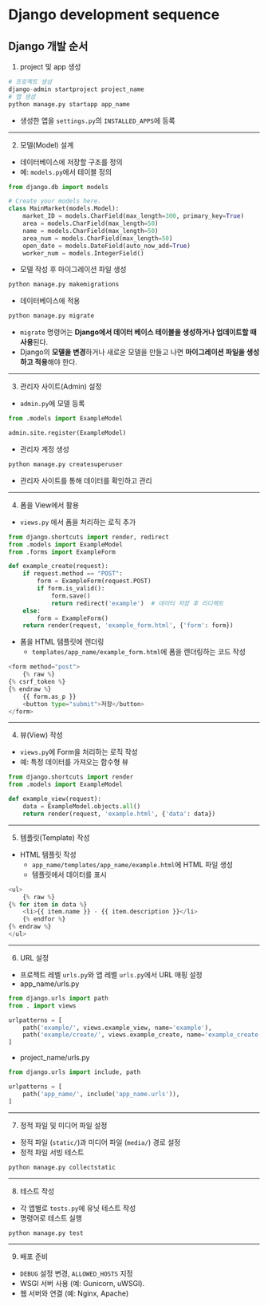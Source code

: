 # Django development sequence

## Django 개발 순서

1. project 및 app 생성 &#x20;

```python
# 프로젝트 생성
django-admin startproject project_name
# 앱 생성
python manage.py startapp app_name
```

* 생성한 앱을 `settings.py`의 `INSTALLED_APPS`에 등록

***

2. 모델(Model) 설계

* 데이터베이스에 저장할 구조를 정의
* 예: `models.py`에서 테이블 정의

```python
from django.db import models

# Create your models here.
class MainMarket(models.Model):
    market_ID = models.CharField(max_length=300, primary_key=True)
    area = models.CharField(max_length=50)
    name = models.CharField(max_length=50)
    area_num = models.CharField(max_length=50)
    open_date = models.DateField(auto_now_add=True)
    worker_num = models.IntegerField()
```

* 모델 작성 후 마이그레이션 파일 생성

```python
python manage.py makemigrations
```

* 데이터베이스에 적용

```python
python manage.py migrate
```

* `migrate` 명령어는 **Django에서 데이터 베이스 테이블을 생성하거나 업데이트할 때 사용**된다.
* Django의 **모델을 변경**하거나 새로운 모델을 만들고 나면 **마이그레이션 파일을 생성하고 적용**해야 한다.

***

3. 관리자 사이트(Admin) 설정

* `admin.py`에 모델 등록

```python
from .models import ExampleModel

admin.site.register(ExampleModel)
```

* 관리자 계정 생성

```python
python manage.py createsuperuser
```

* 관리자 사이트를 통해 데이터를 확인하고 관리

***

4. 폼을 View에서 활용

* `views.py` 에서 폼을 처리하는 로직 추가

```python
from django.shortcuts import render, redirect
from .models import ExampleModel
from .forms import ExampleForm

def example_create(request):
    if request.method == "POST":
        form = ExampleForm(request.POST)
        if form.is_valid():
            form.save()
            return redirect('example')  # 데이터 저장 후 리디렉트
    else:
        form = ExampleForm()
    return render(request, 'example_form.html', {'form': form})
```

* 폼을 HTML 템플릿에 렌더링
  * `templates/app_name/example_form.html`에 폼을 렌더링하는 코드 작성

```python
<form method="post">
    {% raw %}
{% csrf_token %}
{% endraw %}
    {{ form.as_p }}
    <button type="submit">저장</button>
</form>
```

***

4. 뷰(View) 작성

* `views.py`에 Form을 처리하는 로직 작성
* 예: 특정 데이터를 가져오는 함수형 뷰

```python
from django.shortcuts import render
from .models import ExampleModel

def example_view(request):
    data = ExampleModel.objects.all()
    return render(request, 'example.html', {'data': data})
```

***

5. 템플릿(Template) 작성

* HTML 템플릿 작성
  * `app_name/templates/app_name/example.html`에 HTML 파일 생성
  * 템플릿에서 데이터를 표시

```python
<ul>
    {% raw %}
{% for item in data %}
    <li>{{ item.name }} - {{ item.description }}</li>
    {% endfor %}
{% endraw %}
</ul>
```

***

6. URL 설정

* 프로젝트 레벨 `urls.py`와 앱 레벨 `urls.py`에서 URL 매핑 설정
* app\_name/urls.py

```python
from django.urls import path
from . import views

urlpatterns = [
    path('example/', views.example_view, name='example'),
    path('example/create/', views.example_create, name='example_create'),  # 폼 추가
]
```

* project\_name/urls.py

```python
from django.urls import include, path

urlpatterns = [
    path('app_name/', include('app_name.urls')),
]
```

***

7. 정적 파일 및 미디어 파일 설정

* 정적 파일 (`static/`)과 미디어 파일 (`media/`) 경로 설정
* 정적 파일 서빙 테스트

```python
python manage.py collectstatic
```

***

8. 테스트 작성

* 각 앱별로 `tests.py`에 유닛 테스트 작성
* 명령어로 테스트 실행

```python
python manage.py test
```

***

9. 배포 준비

* `DEBUG` 설정 변경, `ALLOWED_HOSTS` 지정
* WSGI 서버 사용 (예: Gunicorn, uWSGI).
* 웹 서버와 연결 (예: Nginx, Apache)






